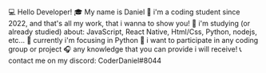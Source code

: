 💻 Hello Developer!
🎓 My name is Daniel
📕 i'm a coding student since 2022, and that's all my work, that i wanna to show you!
🔨 i'm studying (or already studied) about: JavaScript, React Native, Html/Css, Python, nodejs, etc... 
🐍 currently i'm focusing in Python
💾 i want to participate in any coding group or project
🎧 any knowledge that you can provide i will receive! 
📞 contact me on my discord: CoderDaniel#8044
